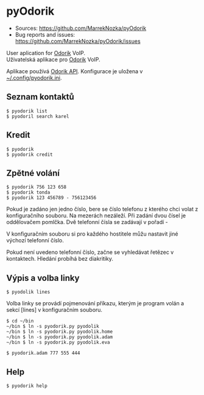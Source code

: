pyOdorik
=====================

[Odorik]: http://www.odorik.cz

* Sources:                https://github.com/MarrekNozka/pyOdorik
* Bug reports and issues: https://github.com/MarrekNozka/pyOdorik/issues

User aplication for [Odorik][] VoIP.       
Uživatelská aplikace pro [Odorik][] VoIP.


Aplikace používá [Odorik API](https://www.odorik.cz/w/api).
Konfigurace je uložena v [~/.config/pyodorik.ini](pyodorik.ini).



Seznam kontaktů
----------------

    $ pyodorik list
    $ pyodoril search karel


Kredit
-------

    $ pyodorik
    $ pyodorik credit


Zpětné volání
--------------

    $ pyodorik 756 123 658
    $ pyodorik tonda
    $ pyodorik 123 456789 - 756123456


Pokud je zadáno jen jedno číslo, bere se číslo telefonu z kterého
chci volat z konfiguračního souboru. Na mezerách nezáleží. Při zadání dvou
čísel je oddělovačem pomlčka. Dvě telefonní čísla se zadávají v pořadí
<odkud> - <kam>

V konfiguračním souboru si pro každého hostitele můžu nastavit jiné výchozí
telefonní číslo.

Pokud není uvedeno telefonní číslo, začne se vyhledávat řetězec v kontaktech.
Hledání probíhá bez diakritiky.


Výpis a volba linky
--------------

    $ pyodolik lines

Volba linky se provádí pojmenování příkazu, kterým je program volán a sekcí
[lines] v konfiguračním souboru.

    $ cd ~/bin
    ~/bin $ ln -s pyodorik.py pyodolik
    ~/bin $ ln -s pyodorik.py pyodolik.home
    ~/bin $ ln -s pyodorik.py pyodolik.adam
    ~/bin $ ln -s pyodorik.py pyodolik.eva

    $ pyodorik.adam 777 555 444


Help
-------

    $ pyodorik help


